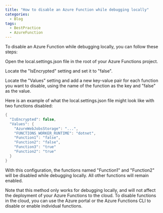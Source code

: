 ```yaml
---
title: "How to disable an Azure Function while debugging locally"
categories:
  - Blog
tags:
  - BestPractice
  - AzureFunction
---
```


To disable an Azure Function while debugging locally, you can follow these steps:

Open the local.settings.json file in the root of your Azure Functions project.

Locate the "IsEncrypted" setting and set it to "false".

Locate the "Values" setting and add a new key-value pair for each function you want to disable, using the name of the function as the key and "false" as the value.

Here is an example of what the local.settings.json file might look like with two functions disabled:

```cs
{
  "IsEncrypted": false,
  "Values": {
    "AzureWebJobsStorage": "...",
    "FUNCTIONS_WORKER_RUNTIME": "dotnet",
    "Function1": "false",
    "Function2": "false",
    "Function3": "true"
    "Function2": "true"
  }
}
```
With this configuration, the functions named "Function1" and "Function2" will be disabled while debugging locally. All other functions will remain enabled.

Note that this method only works for debugging locally, and will not affect the deployment of your Azure Functions to the cloud. To disable functions in the cloud, you can use the Azure portal or the Azure Functions CLI to disable or enable individual functions.
